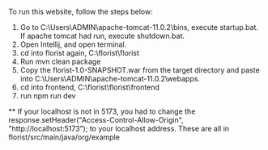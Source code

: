 To run this website, follow the steps below:
1. Go to C:\Users\ADMIN\apache-tomcat-11.0.2\bins, execute startup.bat. If apache tomcat had run, execute shutdown.bat.
2. Open Intellij, and open terminal.
3. cd into florist again, C:\florist\florist
4. Run mvn clean package
5. Copy the florist-1.0-SNAPSHOT.war from the target directory and paste into C:\Users\ADMIN\apache-tomcat-11.0.2\webapps.
6. cd into frontend, C:\florist\florist\frontend
7. run npm run dev

** If your localhost is not in 5173, you had to change the response.setHeader("Access-Control-Allow-Origin", "http://localhost:5173"); to your localhost address.
These are all in florist/src/main/java/org/example
